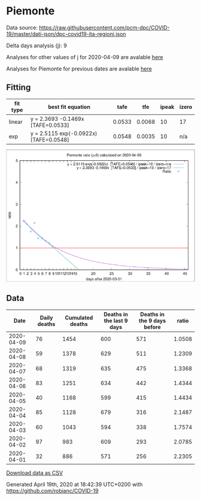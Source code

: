# Piemonte

Data source: https://raw.githubusercontent.com/pcm-dpc/COVID-19/master/dati-json/dpc-covid19-ita-regioni.json

Delta days analysis (j): 9

Analyses for other values of j for 2020-04-09 are avalable [here](../2020-04-09/README.md)

Analyses for Piemonte for previous dates are avalable [here](../README.md)

## Fitting 
|fit type|best fit equation|tafe|tfe|ipeak|izero|
|-------|-----|--------|------|---|---|
|linear|y = 2.3693 -0.1469x  [TAFE=0.0533]|0.0533|0.0068|10|17|
|exp|y = 2.5115 exp(-0.0922x)  [TAFE=0.0548]|0.0548|0.0035|10|n/a|

![Plot](COVID-19_piemonte_j9_2020-04-09.png)

## Data
|Date|Daily deaths|Cumulated deaths|Deaths in the last 9 days|Deaths in the 9 days before|ratio|
|----|----------|-----------|-------|--------------------|-----|
|2020-04-09|76|1454|600|571|1.0508|
|2020-04-08|59|1378|629|511|1.2309|
|2020-04-07|68|1319|635|475|1.3368|
|2020-04-06|83|1251|634|442|1.4344|
|2020-04-05|40|1168|599|415|1.4434|
|2020-04-04|85|1128|679|316|2.1487|
|2020-04-03|60|1043|594|338|1.7574|
|2020-04-02|97|983|609|293|2.0785|
|2020-04-01|32|886|571|256|2.2305|

[Download data as CSV](COVID-19_piemonte_j9_2020-04-09.csv)

Generated April 19th, 2020 at 18:42:39 UTC+0200 with https://github.com/robianc/COVID-19
